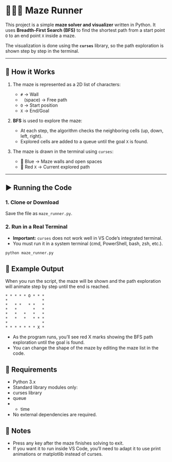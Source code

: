 # 🏃‍♂️🧩 Maze Runner
This project is a simple **maze solver and visualizer** written in Python. It uses **Breadth-First Search (BFS)** to find the shortest path from a start point `O` to an end point `X` inside a maze.

The visualization is done using the **`curses`** library, so the path exploration is shown step by step in the terminal.

---

## 🧩 How it Works
1. The maze is represented as a 2D list of characters:
   - `#` → Wall  
   - ` ` (space) → Free path  
   - `O` → Start position  
   - `X` → End/Goal  

2. **BFS** is used to explore the maze:
   - At each step, the algorithm checks the neighboring cells (up, down, left, right).  
   - Explored cells are added to a queue until the goal `X` is found.  

3. The maze is drawn in the terminal using `curses`:
   - 🔵 Blue → Maze walls and open spaces  
   - 🔴 Red `X` → Current explored path  

---

## ▶️ Running the Code

### 1. Clone or Download
Save the file as `maze_runner.py`.

### 2. Run in a Real Terminal  
- **Important:** `curses` does not work well in VS Code’s integrated terminal.  
- You must run it in a system terminal (cmd, PowerShell, bash, zsh, etc.).

```bash
python maze_runner.py
```

## 🎨 Example Output

When you run the script, the maze will be shown and the path exploration will animate step by step until the end is reached.
```
* * * * * O * * *
*               *
*   * *   * *   *
*   *       *   *
*   *   *   *   *
*   *   *   * * *
*               *
* * * * * * * X *
```
- As the program runs, you’ll see red X marks showing the BFS path exploration until the goal is found.
- You can change the shape of the maze by editing the maze list in the code.

## 🔧 Requirements
- Python 3.x
- Standard library modules only:
- curses library
- queue
- - time
- No external dependencies are required.

## 📌 Notes
- Press any key after the maze finishes solving to exit.
- If you want it to run inside VS Code, you’ll need to adapt it to use print animations or matplotlib instead of curses.







